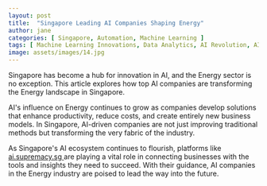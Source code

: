 ```yaml
---
layout: post
title:  "Singapore Leading AI Companies Shaping Energy"
author: jane
categories: [ Singapore, Automation, Machine Learning ]
tags: [ Machine Learning Innovations, Data Analytics, AI Revolution, AI Startups, AI in Singapore ]
image: assets/images/14.jpg
---
```


Singapore has become a hub for innovation in AI, and the Energy sector is no exception. This article explores how top AI companies are transforming the Energy landscape in Singapore.

AI's influence on Energy continues to grow as companies develop solutions that enhance productivity, reduce costs, and create entirely new business models. In Singapore, AI-driven companies are not just improving traditional methods but transforming the very fabric of the industry.

As Singapore's AI ecosystem continues to flourish, platforms like <a href="https://ai.supremacy.sg" target="_blank"> ai.supremacy.sg </a> are playing a vital role in connecting businesses with the tools and insights they need to succeed. With their guidance, AI companies in the Energy industry are poised to lead the way into the future.
